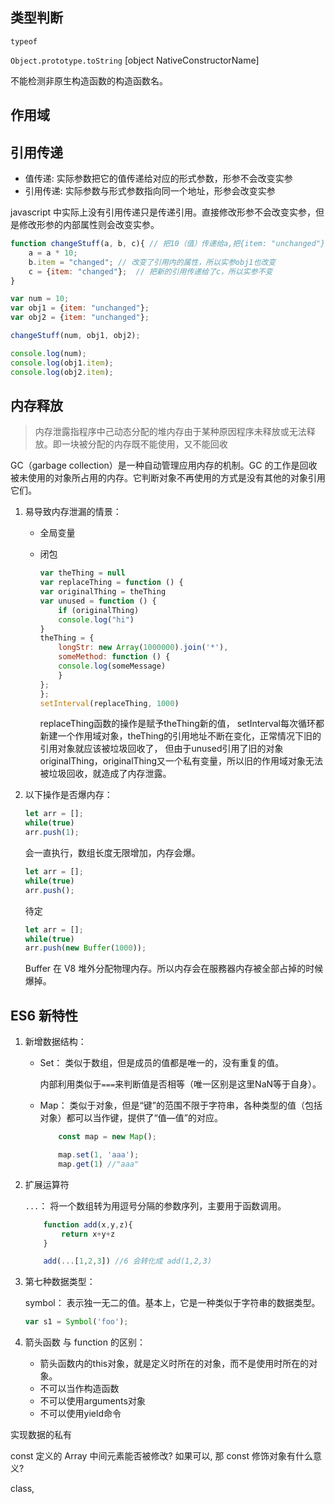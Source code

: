 ## 类型判断

`typeof`

`Object.prototype.toString`  [object NativeConstructorName]

不能检测非原生构造函数的构造函数名。

## 作用域


## 引用传递

- 值传递: 实际参数把它的值传递给对应的形式参数，形参不会改变实参
- 引用传递: 实际参数与形式参数指向同一个地址，形参会改变实参

javascript 中实际上没有引用传递只是传递引用。直接修改形参不会改变实参，但是修改形参的内部属性则会改变实参。

```javascript
function changeStuff(a, b, c){ // 把10（值）传递给a,把{item: "unchanged"}（引用）传递给把b,c
    a = a * 10; 
    b.item = "changed"; // 改变了引用内的属性，所以实参obj1也改变
    c = {item: "changed"};  // 把新的引用传递给了c，所以实参不变
}

var num = 10;
var obj1 = {item: "unchanged"};
var obj2 = {item: "unchanged"};

changeStuff(num, obj1, obj2);

console.log(num);
console.log(obj1.item);    
console.log(obj2.item); 
```

## 内存释放

> 内存泄露指程序中己动态分配的堆内存由于某种原因程序未释放或无法释放。即一块被分配的内存既不能使用，又不能回收

GC（garbage collection）是一种自动管理应用内存的机制。GC 的工作是回收被未使用的对象所占用的内存。它判断对象不再使用的方式是没有其他的对象引用它们。

1. 易导致内存泄漏的情景：

    + 全局变量

    + 闭包
        ```javascript
        var theThing = null  
        var replaceThing = function () {
        var originalThing = theThing
        var unused = function () {
            if (originalThing)
            console.log("hi")
        }
        theThing = {
            longStr: new Array(1000000).join('*'),
            someMethod: function () {
            console.log(someMessage)
            }
        };
        };
        setInterval(replaceThing, 1000)
        ```
        replaceThing函数的操作是赋予theThing新的值， setInterval每次循环都新建一个作用域对象，theThing的引用地址不断在变化，正常情况下旧的引用对象就应该被垃圾回收了，
        但由于unused引用了旧的对象originalThing，originalThing又一个私有变量，所以旧的作用域对象无法被垃圾回收，就造成了内存泄露。


2. 以下操作是否爆内存：

    ```javascript
    let arr = [];
    while(true)
    arr.push(1);
    ```
    会一直执行，数组长度无限增加，内存会爆。

    ```javascript
    let arr = [];
    while(true)
    arr.push();
    ```
    待定

    ```javascript
    let arr = [];
    while(true)
    arr.push(new Buffer(1000));
    ```
    Buffer 在 V8 堆外分配物理内存。所以内存会在服務器内存被全部占掉的时候爆掉。

## ES6 新特性

1. 新增数据结构：

    + Set： 类似于数组，但是成员的值都是唯一的，没有重复的值。

        内部利用类似于`===`来判断值是否相等（唯一区别是这里NaN等于自身）。

    + Map： 类似于对象，但是“键”的范围不限于字符串，各种类型的值（包括对象）都可以当作键，提供了“值—值”的对应。

        ```javascript
            const map = new Map();

            map.set(1, 'aaa');
            map.get(1) //"aaa"
        ```

2. 扩展运算符

    `...`： 将一个数组转为用逗号分隔的参数序列，主要用于函数调用。

    ```javascript
        function add(x,y,z){
            return x+y+z
        }

        add(...[1,2,3]) //6 会转化成 add(1,2,3)
    ```

3. 第七种数据类型：

    symbol： 表示独一无二的值。基本上，它是一种类似于字符串的数据类型。

    ```javascript
    var s1 = Symbol('foo');
    ```

4. 箭头函数 与 function 的区别：

    + 箭头函数内的this对象，就是定义时所在的对象，而不是使用时所在的对象。
    + 不可以当作构造函数
    + 不可以使用arguments对象
    + 不可以使用yield命令


实现数据的私有

const 定义的 Array 中间元素能否被修改? 如果可以, 那 const 修饰对象有什么意义?

class, 
